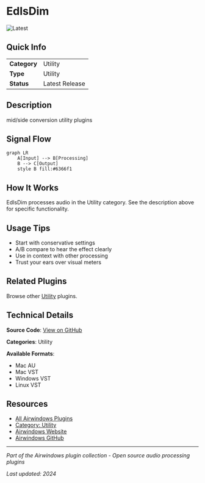 # EdIsDim

![Latest](https://img.shields.io/badge/-Latest-10b981)

## Quick Info

| | |
|---|---|
| **Category** | Utility |
| **Type** | Utility |
| **Status** | Latest Release |

## Description

mid/side conversion utility plugins

## Signal Flow

```mermaid
graph LR
    A[Input] --> B[Processing]
    B --> C[Output]
    style B fill:#6366f1
```

## How It Works

EdIsDim processes audio in the Utility category. See the description above for specific functionality.

## Usage Tips

- Start with conservative settings
- A/B compare to hear the effect clearly
- Use in context with other processing
- Trust your ears over visual meters


## Related Plugins

Browse other [Utility](../categories/utility.md) plugins.


## Technical Details

**Source Code**: [View on GitHub](https://github.com/airwindows/airwindows/tree/master/plugins/LinuxVST/src/EdIsDim)

**Categories**: Utility

**Available Formats**:
- Mac AU
- Mac VST
- Windows VST
- Linux VST

## Resources

- [All Airwindows Plugins](../../README.md)
- [Category: Utility](../categories/utility.md)
- [Airwindows Website](https://www.airwindows.com)
- [Airwindows GitHub](https://github.com/airwindows/airwindows)

---

*Part of the Airwindows plugin collection - Open source audio processing plugins*

*Last updated: 2024*
